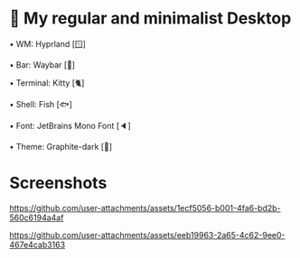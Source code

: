 <h1>🌟 My regular and minimalist Desktop</h1>



• WM: Hyprland [🪟]

• Bar: Waybar [🎲]

• Terminal: Kitty [🐈]

• Shell: Fish [🐟]

• Font: JetBrains Mono Font [🔈]

• Theme: Graphite-dark [👀]



<h1>Screenshots</h1>



https://github.com/user-attachments/assets/1ecf5056-b001-4fa6-bd2b-560c6194a4af

https://github.com/user-attachments/assets/eeb19963-2a65-4c62-9ee0-467e4cab3163

